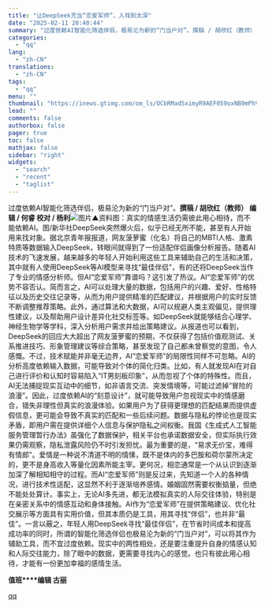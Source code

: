 ```yaml
---
title: "让DeepSeek充当“恋爱军师”，入戏别太深"
date: "2025-02-11 20:40:44"
summary: "过度依赖AI智能化筛选伴侣，极易沦为新的“门当户对”。撰稿 / 胡欣红（教师） 编辑 / 何睿 校对..."
categories:
  - "qq"
lang:
  - "zh-CN"
translations:
  - "zh-CN"
tags:
  - "qq"
menu: ""
thumbnail: "https://inews.gtimg.com/om_ls/OCbRMadSximyR9AEF059oxNB9mPhVqU_qco-bR18swP8gAA_640360/0"
lead: ""
comments: false
authorbox: false
pager: true
toc: false
mathjax: false
sidebar: "right"
widgets:
  - "search"
  - "recent"
  - "taglist"
---
```


过度依赖AI智能化筛选伴侣，极易沦为新的“门当户对”。**撰稿 / 胡欣红（教师） 编辑 / 何睿 校对 / 杨利**![图片](https://inews.gtimg.com/om_bt/O4zPgYo8Xxatmh62bfRrLtVnT2TAh80C86BoMWbj7u-GEAA/641)▲资料图：真实的情感生活仍需彼此用心相待，而不能依赖AI。图/新华社DeepSeek突然爆火后，似乎已经无所不能，甚至有人开始用来找对象。据北京青年报报道，网友菠萝蜜（化名）将自己的MBTI人格、激素特质等数据输入DeepSeek，转眼间就得到了一份适配伴侣画像分析报告。随着AI技术的飞速发展，越来越多的年轻人开始利用这些工具来辅助自己的生活和决策，其中就有人使用DeepSeek等AI模型来寻找“最佳伴侣”，有的还将DeepSeek当作了专业的情感分析师。但AI“恋爱军师”靠谱吗？这引发了热议。AI“恋爱军师”的优势不容否认。简而言之，AI可以处理大量的数据，包括用户的兴趣、爱好、性格特征以及历史交往记录等，从而为用户提供精准的匹配建议，并根据用户的实时反馈不断调整推荐策略。此外，通过算法和大数据，AI可以规避人类主观偏见，提供理性建议，以及帮助用户设计差异化社交标签等。如DeepSeek就能够结合心理学、神经生物学等学科，深入分析用户需求并给出策略建议。从报道也可以看到，DeepSeek的回应大大超出了网友菠萝蜜的预期，不仅获得了包括价值观测试、关系推进技巧、形象管理建议等综合策略，甚至发现了自己都未曾察觉的意图，令人感慨。不过，技术赋能并非毫无边界，AI“恋爱军师”的局限性同样不可忽略。AI的分析高度依赖输入数据，可能导致对个体的简化归类。比如，有人就发现AI在对自己进行评价和认知时容易陷入“IT男刻板印象”，从而忽视了个体的特殊性。而且，AI无法捕捉现实互动中的细节，如非语言交流、突发情境等，可能过滤掉“冒险的浪漫”。因此，过度依赖AI的“刻意设计”，就可能导致用户忽视现实中的情感磨合，错失非理性但真实的浪漫体验。如果用户为了获得更理想的匹配结果而提供虚假信息，更可能会导致不真实的匹配和一些后续问题。数据与隐私的悖论也是现实矛盾，即用户需在提供详细个人信息与保护隐私之间权衡。我国《生成式人工智能服务管理暂行办法》虽强化了数据保护，相关平台也承诺数据安全，但实际执行效果仍需观察，隐私泄露风险仍不时引发担忧。最为重要的是，“易求无价宝，难得有情郎”。爱情是一种说不清道不明的情愫，既不是体内的多巴胺和荷尔蒙所决定的，更不是身高收入等量化因素所能主宰。更何况，相恋通常是一个从认识到逐渐加深了解相知相守的过程。而AI“恋爱军师”则是反过来，先知道一个人的各种情况，进行技术性适配，这显然不利于逐渐培养感情。婚姻固然需要权衡掂量，但绝不能处处算计。事实上，无论AI多先进，都无法模拟真实的人际交往体验，特别是在亲密关系中的情感互动和身体接触。AI作为“恋爱军师”在提供策略建议、优化社交展示等方面具有实用价值，但其本质仍是工具，用其寻找“伴侣”，也并非“最佳”。一言以蔽之，年轻人用DeepSeek寻找“最佳伴侣”，在节省时间成本和提高成功率的同时，所谓的智能化筛选伴侣也极易沦为新的“门当户对”，可以将其作为辅助工具，而不宜过度依赖。现实中的两性相处，还是要注重提升自身的情感认知和人际交往能力，除了眼中的数据，更需要寻找内心的感觉。也只有彼此用心相待，才能有一份更加幸福的感情生活。

**值班****编辑 古丽**

[qq](https://new.qq.com/rain/a/20250211A08B7F00)
